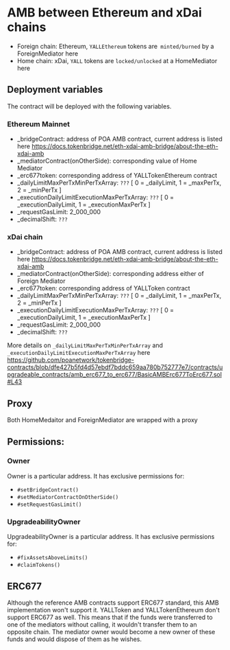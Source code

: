 # AMB between Ethereum and xDai chains

* Foreign chain: Ethereum, `YALLEthereum` tokens are` minted/burned` by a ForeignMediator here
* Home chain: xDai, `YALL` tokens are `locked/unlocked` at a HomeMediator here

## Deployment variables

The contract will be deployed with the following variables.

### Ethereum Mainnet

* _bridgeContract: address of POA AMB contract, current address is listed here https://docs.tokenbridge.net/eth-xdai-amb-bridge/about-the-eth-xdai-amb
* _mediatorContract(onOtherSide): corresponding value of Home Mediator
* _erc677token: corresponding address of YALLTokenEthereum contract
* _dailyLimitMaxPerTxMinPerTxArray: `???` [ 0 = _dailyLimit, 1 = _maxPerTx, 2 = _minPerTx ]
* _executionDailyLimitExecutionMaxPerTxArray: `???` [ 0 = _executionDailyLimit, 1 = _executionMaxPerTx ]
* _requestGasLimit: 2_000_000
* _decimalShift: `???`

### xDai chain

* _bridgeContract: address of POA AMB contract, current address is listed here https://docs.tokenbridge.net/eth-xdai-amb-bridge/about-the-eth-xdai-amb
* _mediatorContract(onOtherSide): corresponding address either of Foreign Mediator
* _erc677token: corresponding address of YALLToken contract
* _dailyLimitMaxPerTxMinPerTxArray: `???` [ 0 = _dailyLimit, 1 = _maxPerTx, 2 = _minPerTx ]
* _executionDailyLimitExecutionMaxPerTxArray: `???` [ 0 = _executionDailyLimit, 1 = _executionMaxPerTx ]
* _requestGasLimit: 2_000_000
* _decimalShift: `???`

More details on `_dailyLimitMaxPerTxMinPerTxArray` and `_executionDailyLimitExecutionMaxPerTxArray` here https://github.com/poanetwork/tokenbridge-contracts/blob/dfe427b5fd4d57ebdf7bddc659aa780b752777e7/contracts/upgradeable_contracts/amb_erc677_to_erc677/BasicAMBErc677ToErc677.sol#L43
## Proxy
Both HomeMedaitor and ForeignMediator are wrapped with a proxy

## Permissions:
### Owner

Owner is a particular address. It has exclusive permissions for:

* `#setBridgeContract()`
* `#setMediatorContractOnOtherSide()`
* `#setRequestGasLimit()`

### UpgradeabilityOwner

UpgradeabilityOwner is a particular address. It has exclusive permissions for:

* `#fixAssetsAboveLimits()`
* `#claimTokens()`

## ERC677

Although the reference AMB contracts support ERC677 standard, this AMB implementation won't support it.
YALLToken and YALLTokenEthereum don't support ERC677 as well.
This means that if the funds were transferred to one of the mediators without calling,
it wouldn't transfer them to an opposite chain.
The mediator owner would become a new owner of these funds and would dispose of them as he wishes.

